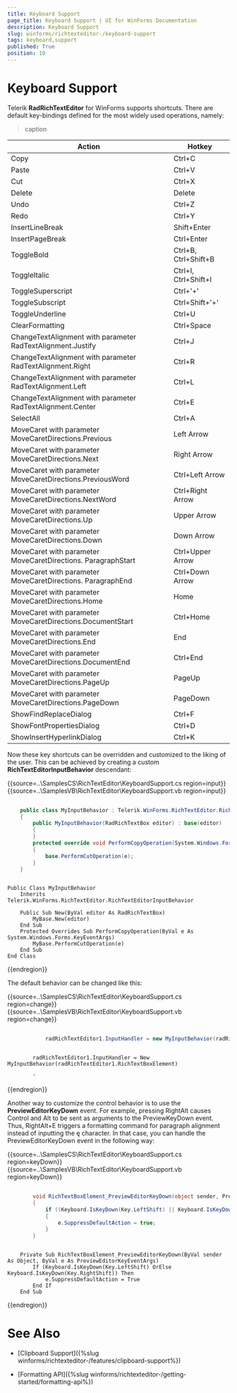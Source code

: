 ```yaml
---
title: Keyboard Support
page_title: Keyboard Support | UI for WinForms Documentation
description: Keyboard Support
slug: winforms/richtexteditor-/keyboard-support
tags: keyboard,support
published: True
position: 10
---
```


# Keyboard Support
Telerik __RadRichTextEditor__ for WinForms supports shortcuts. There are default key-bindings defined for the most widely used operations, namely:

>caption  

|  __Action__  |  __Hotkey__  |
| ------ | ------ |
|Copy|Ctrl+C|
|Paste|Ctrl+V|
|Cut|Ctrl+X|
|Delete|Delete|
|Undo|Ctrl+Z|
|Redo|Ctrl+Y|
|InsertLineBreak|Shift+Enter|
|InsertPageBreak|Ctrl+Enter|
|ToggleBold|Ctrl+B, Ctrl+Shift+B|
|ToggleItalic|Ctrl+I, Ctrl+Shift+I|
|ToggleSuperscript|Ctrl+'+'|
|ToggleSubscript|Ctrl+Shift+'+'|
|ToggleUnderline|Ctrl+U|
|ClearFormatting|Ctrl+Space|
|ChangeTextAlignment with parameter RadTextAlignment.Justify|Ctrl+J|
|ChangeTextAlignment with parameter RadTextAlignment.Right|Ctrl+R|
|ChangeTextAlignment with parameter RadTextAlignment.Left|Ctrl+L|
|ChangeTextAlignment with parameter RadTextAlignment.Center|Ctrl+E|
|SelectAll|Ctrl+A|
|MoveCaret with parameter MoveCaretDirections.Previous|Left Arrow|
|MoveCaret with parameter MoveCaretDirections.Next|Right Arrow|
|MoveCaret with parameter MoveCaretDirections.PreviousWord|Ctrl+Left Arrow|
|MoveCaret with parameter MoveCaretDirections.NextWord|Ctrl+Right Arrow|
|MoveCaret with parameter MoveCaretDirections.Up|Upper Arrow|
|MoveCaret with parameter MoveCaretDirections.Down|Down Arrow|
|MoveCaret with parameter MoveCaretDirections. ParagraphStart|Ctrl+Upper Arrow|
|MoveCaret with parameter MoveCaretDirections. ParagraphEnd|Ctrl+Down Arrow|
|MoveCaret with parameter MoveCaretDirections.Home|Home|
|MoveCaret with parameter MoveCaretDirections.DocumentStart|Ctrl+Home|
|MoveCaret with parameter MoveCaretDirections.End|End|
|MoveCaret with parameter MoveCaretDirections.DocumentEnd|Ctrl+End|
|MoveCaret with parameter MoveCaretDirections.PageUp|PageUp|
|MoveCaret with parameter MoveCaretDirections.PageDown|PageDown|
|ShowFindReplaceDialog|Ctrl+F|
|ShowFontPropertiesDialog|Ctrl+D|
|ShowInsertHyperlinkDialog|Ctrl+K|

Now these key shortcuts can be overridden and customized to the liking of the user. This can be achieved by creating a custom __RichTextEditorInputBehavior__ descendant:

{{source=..\SamplesCS\RichTextEditor\KeyboardSupport.cs region=input}} 
{{source=..\SamplesVB\RichTextEditor\KeyboardSupport.vb region=input}} 

````C#
        
    public class MyInputBehavior : Telerik.WinForms.RichTextEditor.RichTextEditorInputBehavior
    {
        public MyInputBehavior(RadRichTextBox editor) : base(editor)
        {
        }
        protected override void PerformCopyOperation(System.Windows.Forms.KeyEventArgs e)
        {
            base.PerformCutOperation(e);
        }      
    }
````
````VB.NET

Public Class MyInputBehavior
    Inherits Telerik.WinForms.RichTextEditor.RichTextEditorInputBehavior

    Public Sub New(ByVal editor As RadRichTextBox)
        MyBase.New(editor)
    End Sub
    Protected Overrides Sub PerformCopyOperation(ByVal e As System.Windows.Forms.KeyEventArgs)
        MyBase.PerformCutOperation(e)
    End Sub
End Class
````

{{endregion}} 

The default behavior can be changed like this:

{{source=..\SamplesCS\RichTextEditor\KeyboardSupport.cs region=change}} 
{{source=..\SamplesVB\RichTextEditor\KeyboardSupport.vb region=change}} 

````C#
            
            radRichTextEditor1.InputHandler = new MyInputBehavior(radRichTextEditor1.RichTextBoxElement);
````
````VB.NET

        radRichTextEditor1.InputHandler = New MyInputBehavior(radRichTextEditor1.RichTextBoxElement)

        '
````

{{endregion}} 

Another way to customize the control behavior is to use the __PreviewEditorKeyDown__ event. For example,          pressing RightAlt causes Control and Alt to be sent as arguments to the PreviewKeyDown event. Thus, RightAlt+E triggers a formatting command for paragraph alignment instead of inputting the ę character. In that case, you can handle the PreviewEditorKeyDown event in the following way:

{{source=..\SamplesCS\RichTextEditor\KeyboardSupport.cs region=keyDown}} 
{{source=..\SamplesVB\RichTextEditor\KeyboardSupport.vb region=keyDown}} 

````C#
            
        void RichTextBoxElement_PreviewEditorKeyDown(object sender, PreviewEditorKeyEventArgs e)
        {
            if ((Keyboard.IsKeyDown(Key.LeftShift) || Keyboard.IsKeyDown(Key.RightShift)))
            {
                e.SuppressDefaultAction = true;
            }
        }
````
````VB.NET

    Private Sub RichTextBoxElement_PreviewEditorKeyDown(ByVal sender As Object, ByVal e As PreviewEditorKeyEventArgs)
        If (Keyboard.IsKeyDown(Key.LeftShift) OrElse Keyboard.IsKeyDown(Key.RightShift)) Then
            e.SuppressDefaultAction = True
        End If
    End Sub
````

{{endregion}} 

# See Also

 * [Clipboard Support]({%slug winforms/richtexteditor-/features/clipboard-support%})

 * [Formatting API]({%slug winforms/richtexteditor-/getting-started/formatting-api%})
